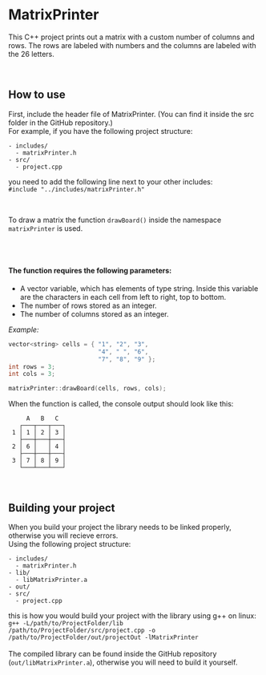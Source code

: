 # MatrixPrinter

This C++ project prints out a matrix with a custom number of columns and rows.
The rows are labeled with numbers and the columns are labeled with the 26 letters.

<br>

## How to use

First, include the header file of MatrixPrinter. (You can find it inside the src folder in the GitHub repository.)<br>
For example, if you have the following project structure:
```
- includes/
  - matrixPrinter.h
- src/
  - project.cpp
```
you need to add the following line next to your other includes:<br>
`#include "../includes/matrixPrinter.h"`

<br>

To draw a matrix the function `drawBoard()` inside the namespace `matrixPrinter` is used.

<br>
<br>

#### The function requires the following parameters:<br>

- A vector variable, which has elements of type string. Inside this variable are the characters in each cell from left to right, top to bottom.
- The number of rows stored as an integer.<br>
- The number of columns stored as an integer.<br>


*Example:*
```c++
vector<string> cells = { "1", "2", "3", 
                         "4", " ", "6",  
                         "7", "8", "9" };
int rows = 3;
int cols = 3;

matrixPrinter::drawBoard(cells, rows, cols);
```

When the function is called, the console output should look like this:
```
     A   B   C 
   ┌───┬───┬───┐
 1 │ 1 │ 2 │ 3 │
   ├───┼───┼───┤
 2 │ 6 │   │ 4 │
   ├───┼───┼───┤
 3 │ 7 │ 8 │ 9 │
   └───┴───┴───┘
```

<br>

## Building your project

When you build your project the library needs to be linked properly, otherwise you will recieve errors.<br>
Using the following project structure:
```
- includes/
  - matrixPrinter.h
- lib/
  - libMatrixPrinter.a
- out/
- src/
  - project.cpp
```
this is how you would build your project with the library using g++ on linux:<br>
`g++ -L/path/to/ProjectFolder/lib /path/to/ProjectFolder/src/project.cpp -o /path/to/ProjectFolder/out/projectOut -lMatrixPrinter`
<br><br>
The compiled library can be found inside the GitHub repository (`out/libMatrixPrinter.a`), otherwise you will need to build it yourself.
